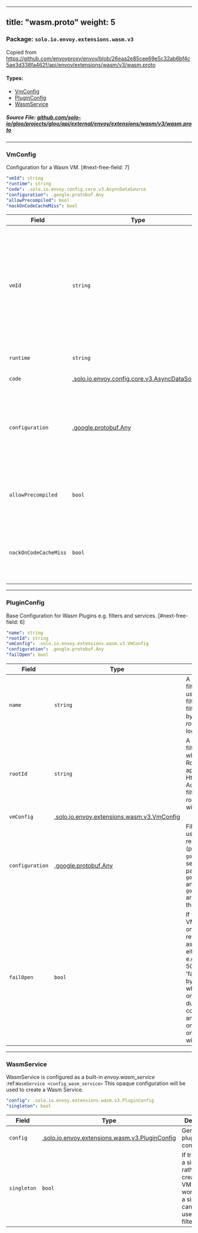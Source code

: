 
---
title: "wasm.proto"
weight: 5
---

<!-- Code generated by solo-kit. DO NOT EDIT. -->


### Package: `solo.io.envoy.extensions.wasm.v3`  
Copied from https://github.com/envoyproxy/envoy/blob/26eaa2e85cee69e5c32ab6bf4c5ae3d338fa462f/api/envoy/extensions/wasm/v3/wasm.proto


 
#### Types:


- [VmConfig](#vmconfig)
- [PluginConfig](#pluginconfig)
- [WasmService](#wasmservice)
  



##### Source File: [github.com/solo-io/gloo/projects/gloo/api/external/envoy/extensions/wasm/v3/wasm.proto](https://github.com/solo-io/gloo/blob/master/projects/gloo/api/external/envoy/extensions/wasm/v3/wasm.proto)





---
### VmConfig

 
Configuration for a Wasm VM.
[#next-free-field: 7]

```yaml
"vmId": string
"runtime": string
"code": .solo.io.envoy.config.core.v3.AsyncDataSource
"configuration": .google.protobuf.Any
"allowPrecompiled": bool
"nackOnCodeCacheMiss": bool

```

| Field | Type | Description |
| ----- | ---- | ----------- | 
| `vmId` | `string` | An ID which will be used along with a hash of the wasm code (or the name of the registered Null VM plugin) to determine which VM will be used for the plugin. All plugins which use the same *vm_id* and code will use the same VM. May be left blank. Sharing a VM between plugins can reduce memory utilization and make sharing of data easier which may have security implications. See ref: "TODO: add ref" for details. |
| `runtime` | `string` | The Wasm runtime type (either "v8" or "null" for code compiled into Envoy). |
| `code` | [.solo.io.envoy.config.core.v3.AsyncDataSource](../../../../../../../../../../solo-kit/api/external/envoy/config/core/v3/base.proto.sk/#asyncdatasource) | The Wasm code that Envoy will execute. |
| `configuration` | [.google.protobuf.Any](https://developers.google.com/protocol-buffers/docs/reference/csharp/class/google/protobuf/well-known-types/any) | The Wasm configuration used in initialization of a new VM (proxy_on_start). `google.protobuf.Struct` is serialized as JSON before passing it to the plugin. `google.protobuf.BytesValue` and `google.protobuf.StringValue` are passed directly without the wrapper. |
| `allowPrecompiled` | `bool` | Allow the wasm file to include pre-compiled code on VMs which support it. Warning: this should only be enable for trusted sources as the precompiled code is not verified. |
| `nackOnCodeCacheMiss` | `bool` | If true and the code needs to be remotely fetched and it is not in the cache then NACK the configuration update and do a background fetch to fill the cache, otherwise fetch the code asynchronously and enter warming state. |




---
### PluginConfig

 
Base Configuration for Wasm Plugins e.g. filters and services.
[#next-free-field: 6]

```yaml
"name": string
"rootId": string
"vmConfig": .solo.io.envoy.extensions.wasm.v3.VmConfig
"configuration": .google.protobuf.Any
"failOpen": bool

```

| Field | Type | Description |
| ----- | ---- | ----------- | 
| `name` | `string` | A unique name for a filters/services in a VM for use in identifying the filter/service if multiple filters/services are handled by the same *vm_id* and *root_id* and for logging/debugging. |
| `rootId` | `string` | A unique ID for a set of filters/services in a VM which will share a RootContext and Contexts if applicable (e.g. an Wasm HttpFilter and an Wasm AccessLog). If left blank, all filters/services with a blank root_id with the same *vm_id* will share Context(s). |
| `vmConfig` | [.solo.io.envoy.extensions.wasm.v3.VmConfig](../wasm.proto.sk/#vmconfig) |  |
| `configuration` | [.google.protobuf.Any](https://developers.google.com/protocol-buffers/docs/reference/csharp/class/google/protobuf/well-known-types/any) | Filter/service configuration used to configure or reconfigure a plugin (proxy_on_configuration). `google.protobuf.Struct` is serialized as JSON before passing it to the plugin. `google.protobuf.BytesValue` and `google.protobuf.StringValue` are passed directly without the wrapper. |
| `failOpen` | `bool` | If there is a fatal error on the VM (e.g. exception, abort(), on_start or on_configure return false), then all plugins associated with the VM will either fail closed (by default), e.g. by returning an HTTP 503 error, or fail open (if 'fail_open' is set to true) by bypassing the filter. Note: when on_start or on_configure return false during xDS updates the xDS configuration will be rejected and when on_start or on_configuration return false on initial startup the proxy will not start. |




---
### WasmService

 
WasmService is configured as a built-in *envoy.wasm_service* :ref:`WasmService
<config_wasm_service>` This opaque configuration will be used to create a Wasm Service.

```yaml
"config": .solo.io.envoy.extensions.wasm.v3.PluginConfig
"singleton": bool

```

| Field | Type | Description |
| ----- | ---- | ----------- | 
| `config` | [.solo.io.envoy.extensions.wasm.v3.PluginConfig](../wasm.proto.sk/#pluginconfig) | General plugin configuration. |
| `singleton` | `bool` | If true, create a single VM rather than creating one VM per worker. Such a singleton can not be used with filters. |





<!-- Start of HubSpot Embed Code -->
<script type="text/javascript" id="hs-script-loader" async defer src="//js.hs-scripts.com/5130874.js"></script>
<!-- End of HubSpot Embed Code -->
